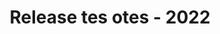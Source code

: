 ﻿---
title: Release tes otes - 2022
type: docs
weight: 8
url: /ar/net/release-notes-2022/
description: Tانه الافراج عن الملاحظات من Aspose.3D صدر في 2022.
---
